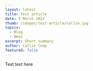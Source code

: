 ```yaml
---
layout: latest
title: Test article
date: 3 March 2022
thumb: /images/test-article/callie.jpg
topics:
  - Blog
  - News
excerpt: Short summary
author: Callie Coop
featured: false
---
```

Test text here
